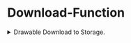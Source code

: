 # Download-Function


<Details>
<Summary>Drawable Download to Storage.</Summary>

#### - Code...

```java
  try {
    Bitmap bm = BitmapFactory.decodeResource(getResources(), R.drawable.ic_launcher_round);
    String extStorageDirectory = getApplicationContext().getCacheDir().toString();
    File file = new File(extStorageDirectory, "ic_launcher.png");
    FileOutputStream outStream = new FileOutputStream(file);
    bm.compress(Bitmap.CompressFormat.PNG, 100, outStream);
    outStream.flush();
    outStream.close();
  } catch (Exception e) {
    Log.e("TAG", "onCreate: " + e.getMessage());
  }
```

<Details>
